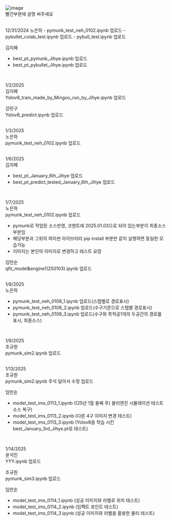 ![image](https://github.com/user-attachments/assets/a1b9ea79-93a9-4971-b3a6-3bac2c5ef5b8)    
빨간부분에 설명 써주세요    

<br>
12/31/2024   
노은하       
- pymunk_test_neh_0102.ipynb 업로드         
- pybullet_colab_test.ipynb 업로드          
- pybull_test.ipynb 업로드            
     
김지혜    
- best_pt_pymunk_Jihye.ipynb 업로드    
- best_pt_pybullet_Jihye.ipynb 업로드    
<br>

1/2/2025    
김지혜    
Yolov8_train_made_by_Mingoo_run_by_Jihye.ipynb 업로드    

강민구    
Yolov8_predict.ipynb 업로드    
<br>

1/3/2025    
노은하    
pymunk_test_neh_0102.ipynb 업로드    
<br>

1/6/2025    
김지혜    
- best_pt_January_6th_Jihye 업로드    
- best_pt_predict_tested_January_6th_Jihye 업로드    
<br>

1/7/2025    
노은하    
pymunk_test_neh_0102.ipynb 업로드    
- pymunk로 작업된 소스반영, 코멘트에 2025.01.03으로 되어 있는부분이 최종소스부분임    
- 해당부분과 그위의 파이썬 라이브러리 pip install 부분만 같이 실행하면 동일한 모습가능    
- 이미지는 본인의 이미지로 변경하고 테스트 요망    

임만순    
qfit_model&engine1(250103).ipynb 업로드    
<br>

1/8/2025    
노은하    
- pymunk_test_neh_0108_1.ipynb 업로드(스탭별로 경로표시)    
- pymunk_test_neh_0108_2.ipynb 업로드(수구기준으로 스탭별 경로표시)    
- pymunk_test_neh_0108_3.ipynb 업로드(수구와 목적공1개의 두공간의 경로를 표시, 최종소스)    
<br>

1/9/2025    
조규원    
pymunk_sim2.ipynb 업로드    
<br>

1/13/2025    
조규원    
pymunk_sim2.ipynb 주석 달아서 수정 업로드    

임만순    
- model_test_ims_0113_1.ipynb ((25년 1월 둘째 주) 물리엔진 시뮬레이션 테스트 소스 복구)    
- model_test_ims_0113_2.ipynb (다른 4구 이미지 변경 테스트)    
- model_test_ims_0113_3.ipynb (Yolov8을 학습 시킨 best_January_3rd_Jihye.pt로 테스트)    
<br>

1/14/2025    
윤석진    
YYY.ipynb 업로드    

조규원    
pymunk_sim3.ipynb 업로드    

임만순    
- model_test_ims_0114_1.ipynb (성공 이미지와 라벨로 위치 테스트)    
- model_test_ims_0114_2.ipynb (임팩트 포인트 테스트)    
- model_test_ims_0114_3.ipynb (성공 이미지와 라벨을 활용한 물리 테스트)    
<br>

